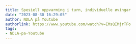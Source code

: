 ```yaml
---
title: Spesiell oppvarming i turn, individuelle øvingar
date: "2023-08-30 16:29:05"
author: NDLA på Youtube
authorlink: https://www.youtube.com/watch?v=EMsQIMjrTFo
tags:
- NDLA-pa-Youtube
---
```

